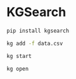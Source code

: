 # KGSearch

```sh
pip install kgsearch
```

```sh
kg add -f data.csv
```

```sh
kg start
```

```sh
kg open
```